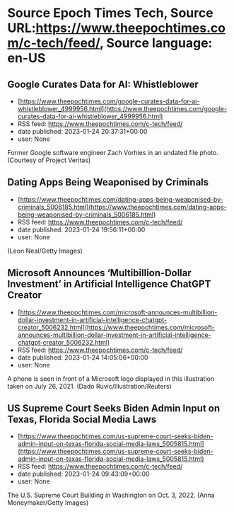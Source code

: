 # Source Epoch Times Tech, Source URL:https://www.theepochtimes.com/c-tech/feed/, Source language: en-US

## Google Curates Data for AI: Whistleblower
 - [https://www.theepochtimes.com/google-curates-data-for-ai-whistleblower_4999956.html](https://www.theepochtimes.com/google-curates-data-for-ai-whistleblower_4999956.html)
 - RSS feed: https://www.theepochtimes.com/c-tech/feed/
 - date published: 2023-01-24 20:37:31+00:00
 - user: None

Former Google software engineer Zach Vorhies in an undated file photo. (Courtesy of Project Veritas)

## Dating Apps Being Weaponised by Criminals
 - [https://www.theepochtimes.com/dating-apps-being-weaponised-by-criminals_5006185.html](https://www.theepochtimes.com/dating-apps-being-weaponised-by-criminals_5006185.html)
 - RSS feed: https://www.theepochtimes.com/c-tech/feed/
 - date published: 2023-01-24 19:56:11+00:00
 - user: None

(Leon Neal/Getty Images)

## Microsoft Announces ‘Multibillion-Dollar Investment’ in Artificial Intelligence ChatGPT Creator
 - [https://www.theepochtimes.com/microsoft-announces-multibillion-dollar-investment-in-artificial-intelligence-chatgpt-creator_5006232.html](https://www.theepochtimes.com/microsoft-announces-multibillion-dollar-investment-in-artificial-intelligence-chatgpt-creator_5006232.html)
 - RSS feed: https://www.theepochtimes.com/c-tech/feed/
 - date published: 2023-01-24 14:05:06+00:00
 - user: None

A phone is seen in front of a Microsoft logo displayed in this illustration taken on July 26, 2021. (Dado Ruvic/Illustration/Reuters)

## US Supreme Court Seeks Biden Admin Input on Texas, Florida Social Media Laws
 - [https://www.theepochtimes.com/us-supreme-court-seeks-biden-admin-input-on-texas-florida-social-media-laws_5005815.html](https://www.theepochtimes.com/us-supreme-court-seeks-biden-admin-input-on-texas-florida-social-media-laws_5005815.html)
 - RSS feed: https://www.theepochtimes.com/c-tech/feed/
 - date published: 2023-01-24 09:43:09+00:00
 - user: None

The U.S. Supreme Court Building in Washington on Oct. 3, 2022. (Anna Moneymaker/Getty Images)
